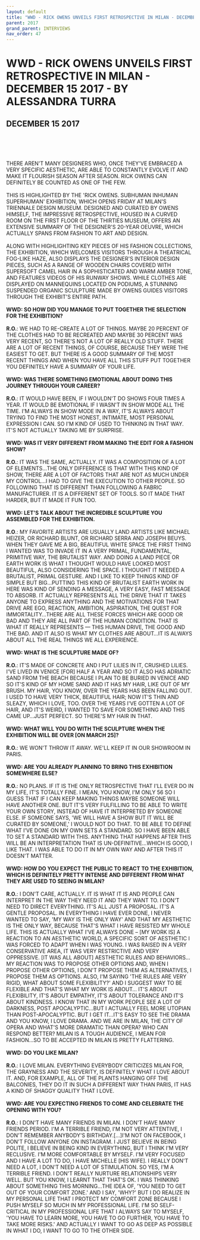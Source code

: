 ```yaml
---
layout: default
title: "WWD - RICK OWENS UNVEILS FIRST RETROSPECTIVE IN MILAN - DECEMBER 15 2017 - BY ALESSANDRA TURRA"
parent: 2017
grand_parent: INTERVIEWS
nav_order: 47
---
```


# WWD - RICK OWENS UNVEILS FIRST RETROSPECTIVE IN MILAN - DECEMBER 15 2017 - BY ALESSANDRA TURRA
## DECEMBER 15 2017 

<br><br>
<br><br>
THERE AREN'T MANY DESIGNERS WHO, ONCE THEY'VE EMBRACED A VERY SPECIFIC AESTHETIC, ARE ABLE TO CONSTANTLY EVOLVE IT AND MAKE IT FLOURISH SEASON AFTER SEASON. RICK OWENS CAN DEFINITELY BE COUNTED AS ONE OF THE FEW.
<br><br>
THIS IS HIGHLIGHTED BY THE 'RICK OWENS. SUBHUMAN INHUMAN SUPERHUMAN' EXHIBITION, WHICH OPENS FRIDAY AT MILAN'S TRIENNALE DESIGN MUSEUM. DESIGNED AND CURATED BY OWENS HIMSELF, THE IMPRESSIVE RETROSPECTIVE, HOUSED IN A CURVED ROOM ON THE FIRST FLOOR OF THE THIRTIES MUSEUM, OFFERS AN EXTENSIVE SUMMARY OF THE DESIGNER'S 20-YEAR OEUVRE, WHICH ACTUALLY SPANS FROM FASHION TO ART AND DESIGN.
<br><br>
ALONG WITH HIGHLIGHTING KEY PIECES OF HIS FASHION COLLECTIONS, THE EXHIBITION, WHICH WELCOMES VISITORS THROUGH A THEATRICAL FOG-LIKE HAZE, ALSO DISPLAYS THE DESIGNER'S INTERIOR DESIGN PIECES, SUCH AS A RANGE OF WOODEN CHAIRS COVERED WITH SUPERSOFT CAMEL HAIR IN A SOPHISTICATED AND WARM AMBER TONE, AND FEATURES VIDEOS OF HIS RUNWAY SHOWS. WHILE CLOTHES ARE DISPLAYED ON MANNEQUINS LOCATED ON PODIUMS, A STUNNING SUSPENDED ORGANIC SCULPTURE MADE BY OWENS GUIDES VISITORS THROUGH THE EXHIBIT'S ENTIRE PATH.
<br><br>
<b>WWD: SO HOW DID YOU MANAGE TO PUT TOGETHER THE SELECTION FOR THE EXHIBITION? </b>
<br><br>
<b>R.O.</b>: WE HAD TO RE-CREATE A LOT OF THINGS. MAYBE 20 PERCENT OF THE CLOTHES HAD TO BE RECREATED AND MAYBE 30 PERCENT WAS VERY RECENT, SO THERE'S NOT A LOT OF REALLY OLD STUFF. THERE ARE A LOT OF RECENT THINGS, OF COURSE, BECAUSE THEY WERE THE EASIEST TO GET. BUT THERE IS A GOOD SUMMARY OF THE MOST RECENT THINGS AND WHEN YOU HAVE ALL THIS STUFF PUT TOGETHER YOU DEFINITELY HAVE A SUMMARY OF YOUR LIFE.
<br><br>
<b>WWD: WAS THERE SOMETHING EMOTIONAL ABOUT DOING THIS JOURNEY THROUGH YOUR CAREER? </b>
<br><br>
<b>R.O.</b>: IT WOULD HAVE BEEN, IF I WOULDN'T DO SHOWS FOUR TIMES A YEAR. IT WOULD BE EMOTIONAL IF I WASN'T IN SHOW MODE ALL THE TIME. I'M ALWAYS IN SHOW MODE IN A WAY, IT'S ALWAYS ABOUT TRYING TO FIND THE MOST HONEST, INTIMATE, MOST PERSONAL EXPRESSION I CAN. SO I'M KIND OF USED TO THINKING IN THAT WAY. IT'S NOT ACTUALLY TAKING ME BY SURPRISE.
<br><br>
<b>WWD: WAS IT VERY DIFFERENT FROM MAKING THE EDIT FOR A FASHION SHOW?</b>
<br><br>
<b>R.O.</b>: IT WAS THE SAME, ACTUALLY. IT WAS A COMPOSITION OF A LOT OF ELEMENTS…THE ONLY DIFFERENCE IS THAT WITH THIS KIND OF SHOW, THERE ARE A LOT OF FACTORS THAT ARE NOT AS MUCH UNDER MY CONTROL…I HAD TO GIVE THE EXECUTION TO OTHER PEOPLE. SO FOLLOWING THAT IS DIFFERENT THAN FOLLOWING A FABRIC MANUFACTURER. IT IS A DIFFERENT SET OF TOOLS. SO IT MADE THAT HARDER, BUT IT MADE IT FUN TOO.
<br><br>
<b>WWD: LET'S TALK ABOUT THE INCREDIBLE SCULPTURE YOU ASSEMBLED FOR THE EXHIBITION.</b>
<br><br>
<b>R.O</b>.: MY FAVORITE ARTISTS ARE USUALLY LAND ARTISTS LIKE MICHAEL HEIZER, OR RICHARD BLUNT, OR RICHARD SERRA AND JOSEPH BEUYS. WHEN THEY GAVE ME A BIG, BEAUTIFUL WHITE SPACE THE FIRST THING I WANTED WAS TO INVADE IT IN A VERY PRIMAL, FUNDAMENTAL, PRIMITIVE WAY, THE BRUTALIST WAY. AND DOING A LAND PIECE OR EARTH WORK IS WHAT I THOUGHT WOULD HAVE LOOKED MOST BEAUTIFUL, ALSO CONSIDERING THE SPACE. I THOUGHT IT NEEDED A BRUTALIST, PRIMAL GESTURE. AND I LIKE TO KEEP THINGS KIND OF SIMPLE BUT BIG…PUTTING THIS KIND OF BRUTALIST EARTH WORK IN HERE WAS KIND OF SENDING A MESSAGE, A VERY EASY, FAST MESSAGE TO ABSORB. IT ACTUALLY REPRESENTS ALL THE DRIVE THAT IT TAKES ANYONE TO EXPRESS ANYTHING AND THE MOTIVATIONS FOR THAT DRIVE ARE EGO, REACTION, AMBITION, ASPIRATION, THE QUEST FOR IMMORTALITY…THERE ARE ALL THESE FORCES WHICH ARE GOOD OR BAD AND THEY ARE ALL PART OF THE HUMAN CONDITION. THAT IS WHAT IT REALLY REPRESENTS — THIS HUMAN DRIVE, THE GOOD AND THE BAD. AND IT ALSO IS WHAT MY CLOTHES ARE ABOUT…IT IS ALWAYS ABOUT ALL THE REAL THINGS WE ALL EXPERIENCE.
<br><br>
<b>WWD: WHAT IS THE SCULPTURE MADE OF?</b>
<br><br>
<b>R.O.</b>: IT'S MADE OF CONCRETE AND I PUT LILIES IN IT, CRUSHED LILIES. I'VE LIVED IN VENICE [FOR] HALF A YEAR AND SO IT ALSO HAS ADRIATIC SAND FROM THE BEACH BECAUSE I PLAN TO BE BURIED IN VENICE AND SO IT'S KIND OF MY HOME SAND AND IT HAS MY HAIR, LIKE OUT OF MY BRUSH. MY HAIR, YOU KNOW, OVER THE YEARS HAS BEEN FALLING OUT. I USED TO HAVE VERY THICK, BEAUTIFUL HAIR; NOW IT'S THIN AND SLEAZY, WHICH I LOVE, TOO. OVER THE YEARS I'VE GOTTEN A LOT OF HAIR, AND IT'S WEIRD, I WANTED TO SAVE FOR SOMETHING AND THIS CAME UP…JUST PERFECT. SO THERE'S MY HAIR IN THAT.
<br><br>
<b>WWD: WHAT WILL YOU DO WITH THE SCULPTURE WHEN THE EXHIBITION WILL BE OVER [ON MARCH 25]? </b>
<br><br>
<b>R.O.</b>: WE WON'T THROW IT AWAY. WE'LL KEEP IT IN OUR SHOWROOM IN PARIS.
<br><br>
<b>WWD: ARE YOU ALREADY PLANNING TO BRING THIS EXHIBITION SOMEWHERE ELSE? </b>
<br><br>
<b>R.O.</b>: NO PLANS. IF IT IS THE ONLY RETROSPECTIVE THAT I'LL EVER DO IN MY LIFE, IT'S TOTALLY FINE. I MEAN, YOU KNOW, I'M ONLY 56 SO I GUESS THAT IF I CAN KEEP MAKING THINGS MAYBE SOMEONE WILL HAVE ANOTHER ONE. BUT IT'S VERY FULFILLING TO BE ABLE TO WRITE YOUR OWN STORY, INSTEAD OF HAVE IT INTERPRETED BY SOMEONE ELSE. IF SOMEONE SAYS, 'WE WILL HAVE A SHOW BUT IT WILL BE CURATED BY SOMEONE,' I WOULD NOT DO THAT. TO BE ABLE TO DEFINE WHAT I'VE DONE ON MY OWN SETS A STANDARD. SO I HAVE BEEN ABLE TO SET A STANDARD WITH THIS. ANYTHING THAT HAPPENS AFTER THIS WILL BE AN INTERPRETATION THAT IS UN-DEFINITIVE…WHICH IS GOOD, I LIKE THAT. I WAS ABLE TO DO IT IN MY OWN WAY AND AFTER THIS IT DOESN'T MATTER.
<br><br>
<b>WWD: HOW DO YOU EXPECT THE PUBLIC TO REACT TO THE EXHIBITION, WHICH IS DEFINITELY PRETTY INTENSE AND DIFFERENT FROM WHAT THEY ARE USED TO SEEING IN MILAN?</b>
<br><br>
<b>R.O.</b>: I DON'T CARE, ACTUALLY. IT IS WHAT IT IS AND PEOPLE CAN INTERPRET IN THE WAY THEY NEED IT AND THEY WANT TO. I DON'T NEED TO DIRECT EVERYTHING. IT'S ALL JUST A PROPOSAL. IT'S A GENTLE PROPOSAL. IN EVERYTHING I HAVE EVER DONE, I NEVER WANTED TO SAY, 'MY WAY IS THE ONLY WAY' AND THAT MY AESTHETIC IS THE ONLY WAY, BECAUSE THAT'S WHAT I HAVE RESISTED MY WHOLE LIFE. THIS IS ACTUALLY WHAT I'VE ALWAYS DONE – [MY WORK IS] A REACTION TO AN AESTHETIC WORLD, A SPECIFIC SORT OF AESTHETIC I WAS FORCED TO ADAPT WHEN I WAS YOUNG. I WAS RAISED IN A VERY CONSERVATIVE AREA, IT WAS VERY RESTRICTIVE AND VERY OPPRESSIVE. [IT WAS ALL ABOUT] AESTHETIC RULES AND BEHAVIORS… MY REACTION WAS TO PROPOSE OTHER OPTIONS AND, WHEN I PROPOSE OTHER OPTIONS, I DON'T PROPOSE THEM AS ALTERNATIVES, I PROPOSE THEM AS OPTIONS. ALSO, I'M SAYING 'THE RULES ARE VERY RIGID, WHAT ABOUT SOME FLEXIBILITY?' AND I SUGGEST WAY TO BE FLEXIBLE AND THAT'S WHAT MY WORK IS ABOUT… IT'S ABOUT FLEXIBILITY, IT'S ABOUT EMPATHY, IT'S ABOUT TOLERANCE AND IT'S ABOUT KINDNESS. I KNOW THAT IN MY WORK PEOPLE SEE A LOT OF DARKNESS, POST APOCALYPTIC…BUT I ACTUALLY FEEL MORE UTOPIAN THAN POST-APOCALYPTIC. BUT I GET IT…IT'S EASY TO SEE THE DRAMA AND YOU KNOW, I LOVE DRAMA. AND WE ARE IN MILAN, THE CITY OF OPERA AND WHAT'S MORE DRAMATIC THAN OPERA? WHO CAN RESPOND BETTER? MILAN IS A TOUGH AUDIENCE, I MEAN FOR FASHION…SO TO BE ACCEPTED IN MILAN IS PRETTY FLATTERING.
<br><br>
<b>WWD: DO YOU LIKE MILAN?</b>
<br><br>
<b>R.O.</b>: I LOVE MILAN. EVERYTHING EVERYBODY CRITICIZES MILAN FOR, THE GRAYNESS AND THE SEVERITY, IS DEFINITELY WHAT I LOVE ABOUT IT. AND, FOR EXAMPLE, ALL OF THE PLANTS HANGING OFF THE BALCONIES, THEY DO IT IN SUCH A DIFFERENT WAY THAN PARIS, IT HAS A KIND OF SHAGGY QUALITY THAT I LOVE.
<br><br>
<b>WWD: ARE YOU EXPECTING FRIENDS TO COME AND CELEBRATE THE OPENING WITH YOU?</b>
<br><br>
<b>R.O.</b>: I DON'T HAVE MANY FRIENDS IN MILAN. I DON'T HAVE MANY FRIENDS PERIOD. I'M A TERRIBLE FRIEND, I'M NOT VERY ATTENTIVE, I DON'T REMEMBER ANYBODY'S BIRTHDAY.[…]I'M NOT ON FACEBOOK, I DON'T FOLLOW ANYONE ON INSTAGRAM. I JUST BELIEVE IN BEING POLITE, I BELIEVE IN BEING KIND IN EVERYTHING, BUT I THINK I'M VERY RECLUSIVE. I'M MORE COMFORTABLE BY MYSELF. I'M VERY FOCUSED AND I HAVE A LOT TO DO, I HAVE MICHELLE [HIS WIFE]. I REALLY DON'T NEED A LOT, I DON'T NEED A LOT OF STIMULATION. SO YES, I'M A TERRIBLE FRIEND. I DON'T REALLY NURTURE RELATIONSHIPS VERY WELL. BUT YOU KNOW, I LEARNT THAT THAT'S OK. I WAS THINKING ABOUT SOMETHING THIS MORNING…THE IDEA OF, 'YOU NEED TO GET OUT OF YOUR COMFORT ZONE.' AND I SAY, 'WHY?' BUT I DO REALIZE IN MY PERSONAL LIFE THAT I PROTECT MY COMFORT ZONE BECAUSE I PUSH MYSELF SO MUCH IN MY PROFESSIONAL LIFE. I'M SO SELF-CRITICAL IN MY PROFESSIONAL LIFE THAT I ALWAYS SAY TO MYSELF, 'YOU HAVE TO LEARN MORE, YOU HAVE TO GO FURTHER, YOU HAVE TO TAKE MORE RISKS.' AND ACTUALLY I WANT TO GO AS DEEP AS POSSIBLE IN WHAT I DO, I WANT TO GO TO THE OTHER SIDE.

